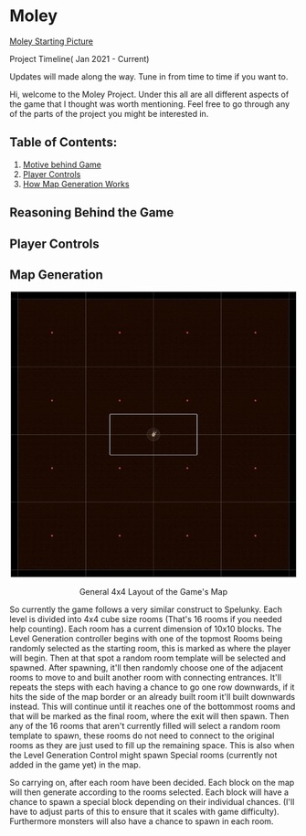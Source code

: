 # Moley

[Moley Starting Picture]()

Project Timeline( Jan 2021 - Current) 

Updates will made along the way. Tune in from time to time if you want to.

Hi, welcome to the Moley Project. Under this all are all different aspects of the game that I thought was worth mentioning. Feel free to go through any of the parts of the project you might be interested in.

## Table of Contents:
1. [Motive behind Game](#reasoning-behind-the-game)
1. [Player Controls](#player-controls)
1. [How Map Generation Works](#map-generation)




## Reasoning Behind the Game


## Player Controls


## Map Generation

<p align="center">

<img src="https://github.com/RyTang/Game-Development/blob/main/Moley/Images/4x4Layout.JPG" width="500" height="500"/>

</p>

<p align="center">
General 4x4 Layout of the Game's Map
</p>

So currently the game follows a very similar construct to Spelunky. Each level is divided into 4x4 cube size rooms (That's 16 rooms if you needed help counting). Each room has a current dimension of 10x10 blocks. The Level Generation controller begins with one of the topmost Rooms being randomly selected as the starting room, this is marked as where the player will begin. Then at that spot a random room template will be selected and spawned. After spawning, it'll then randomly choose one of the adjacent rooms to move to and built another room with connecting entrances. It'll repeats the steps with each having a chance to go one row downwards, if it hits the side of the map border or an already built room it'll built downwards instead. This will continue until it reaches one of the bottommost rooms and that will be marked as the final room, where the exit will then spawn.  Then any of the 16 rooms that aren't currently filled will select a random room template to spawn, these rooms do not need to connect to the original rooms as they are just used to fill up the remaining space. This is also when the Level Generation Control might spawn Special rooms (currently not added in the game yet) in the map.

So carrying on, after each room have been decided. Each block on the map will then generate according to the rooms selected. Each block will have a chance to spawn a special block depending on their individual chances. (I'll have to adjust parts of this to ensure that it scales with game difficulty). Furthermore monsters will also have a chance to spawn in each room. 
